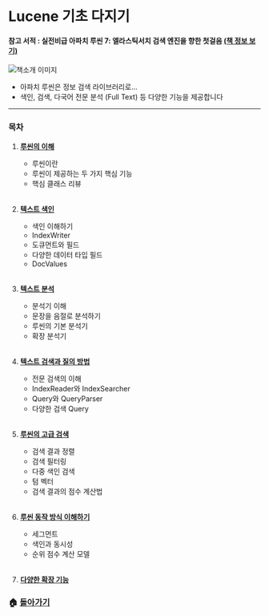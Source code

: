 # Lucene 기초 다지기

#### 참고 서적 : 실전비급 아파치 루씬 7: 엘라스틱서치 검색 엔진을 향한 첫걸음 [(책 정보 보기)](https://book.naver.com/bookdb/book_detail.nhn?bid=14134564)

![책소개 이미지](https://blogfiles.pstatic.net/MjAxOTAzMDRfMjQ4/MDAxNTUxNjU4NjQxMDk3.AkbcOj9lJOfqDQeu7pVK6O6od9dxO2MeyrUj0r-Cc0Ug.Quh93K6j_IMs_NE4XQHZsRbN4YypFhWUcUtgKYM98qYg.JPEG.3457soso/%EC%8A%A4%ED%81%AC%EB%A6%B0%EC%83%B7%2C_2019-03-04_09-14-55.jpg)

- 아파치 루씬은 정보 검색 라이브러리로...
- 색인, 검색, 다국어 전문 분석 (Full Text) 등 다양한 기능을 제공합니다

  

***

### 목차

1. [**루씬의 이해**](https://github.com/3457soso/TIL/blob/master/Lucene/01_Intro.md)
   - 루씬이란
   - 루씬이 제공하는 두 가지 핵심 기능
   - 핵심 클래스 리뷰

   <br>

2. [**텍스트 색인**](https://github.com/3457soso/TIL/blob/master/Lucene/02_index.md)

   - 색인 이해하기
   - IndexWriter
   - 도큐먼트와 필드
   - 다양한 데이터 타입 필드
   - DocValues

   <br>

3. [**텍스트 분석**](https://github.com/3457soso/TIL/blob/master/Lucene/03_analyze.md)

   - 분석기 이해
   - 문장을 음절로 분석하기
   - 루씬의 기본 분석기
   - 확장 분석기

   <br>

4. [**텍스트 검색과 질의 방법**](https://github.com/3457soso/TIL/blob/master/Lucene/04_query.md)

   - 전문 검색의 이해
   - IndexReader와 IndexSearcher
   - Query와 QueryParser
   - 다양한 검색 Query

   <br>

5. [**루씬의 고급 검색**](https://github.com/3457soso/TIL/blob/master/Lucene/05_core.md)

   - 검색 결과 정렬
   - 검색 필터링
   - 다중 색인 검색
   - 텀 벡터
   - 검색 결과의 점수 계산법

   <br>

6. [**루씬 동작 방식 이해하기**](https://github.com/3457soso/TIL/blob/master/Lucene/06_inside.md)

   - 세그먼트
   - 색인과 동시성
   - 순위 점수 계산 모델

   <br>

7. [**다양한 확장 기능**](https://github.com/3457soso/TIL/blob/master/Lucene/07_extensions.md)



### :house: [**돌아가기**](https://github.com/3457soso/TIL)
